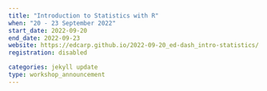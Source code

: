 ```yaml
---
title: "Introduction to Statistics with R" 
when: "20 - 23 September 2022"
start_date: 2022-09-20
end_date: 2022-09-23
website: https://edcarp.github.io/2022-09-20_ed-dash_intro-statistics/
registration: disabled

categories: jekyll update
type: workshop_announcement
--- 
```

